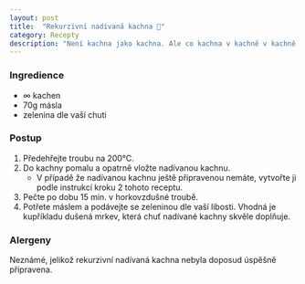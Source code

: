 ```yaml
---
layout: post
title:  "Rekurzivní nadívaná kachna 🦆"
category: Recepty
description: "Není kachna jako kachna. Ale co kachna v kachně v kachně v kachně..."
---
```


### Ingredience
- ∞ kachen
- 70g másla
- zelenina dle vaší chuti

### Postup
1. Předehřejte troubu na 200°C.
2. Do kachny pomalu a opatrně vložte nadívanou kachnu.
	- V případě že nadívanou kachnu ještě připravenou nemáte, vytvořte ji podle instrukcí kroku 2 tohoto receptu.
3. Pečte po dobu 15 min. v horkovzdušné troubě.
4. Potřete máslem a podávejte se zeleninou dle vaší libosti. Vhodná je kupříkladu dušená mrkev, která chuť nadívané kachny skvěle doplňuje.

### Alergeny
Neznámé, jelikož rekurzivní nadívaná kachna nebyla doposud úspěšně připravena.
